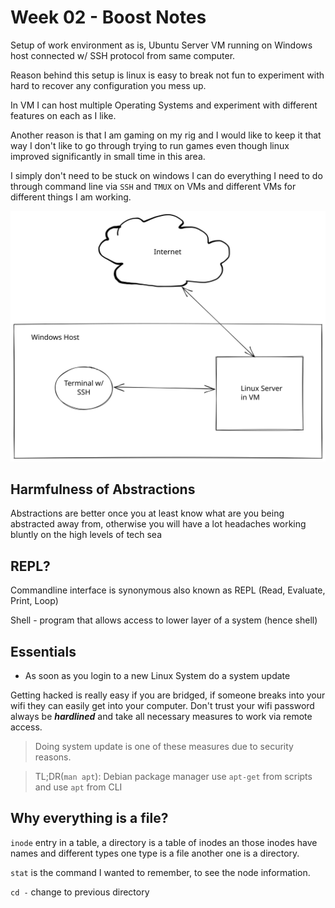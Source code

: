 # Week 02 - Boost Notes

Setup of work environment as is, Ubuntu Server VM running on Windows host connected w/ SSH protocol from same computer.

Reason behind this setup is linux is easy to break not fun to experiment with hard to recover any configuration you mess up.

In VM I can host multiple Operating Systems and experiment with different features on each as I like.

Another reason is that I am gaming on my rig and I would like to keep it that way I don't like to go through trying to run games even though linux improved significantly in small time in this area.

I simply don't need to be stuck on windows I can do everything I need to do through command line via `SSH` and `TMUX` on VMs and different VMs for different things I am working. 

![Work Environment](./Setup.svg )

## Harmfulness of Abstractions
Abstractions are better once you at least know what are you being abstracted away from,
otherwise you will have a lot headaches working bluntly on the high levels of tech sea

## REPL?
Commandline interface is synonymous also known as REPL (Read, Evaluate, Print, Loop)

Shell - program that allows access to lower layer of a system (hence shell)

## Essentials
* As soon as you login to a new Linux System do a system update

Getting hacked is really easy if you are bridged, if someone breaks into your wifi they can easily get into your computer. Don't trust your wifi password always be **_hardlined_** and take all necessary measures to work via remote access.

>Doing system update is one of these measures due to security reasons.

>TL;DR(`man apt`): Debian package manager use `apt-get` from scripts and use `apt` from CLI

## Why everything is a file?
`inode` entry in a table, a directory is a table of inodes an those inodes have names and different types one type is a file another one is a directory. 

`stat` is the command I wanted to remember, to see the node information.

`cd -` change to previous directory
